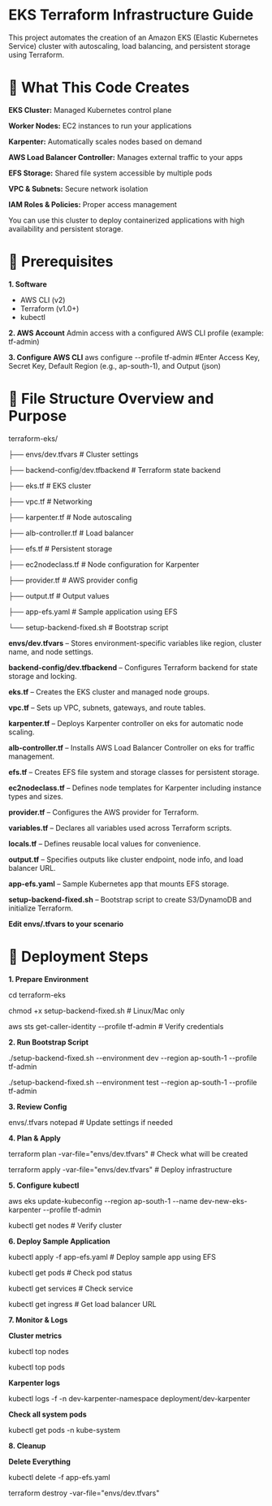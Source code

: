 # EKS Terraform Infrastructure Guide

This project automates the creation of an Amazon EKS (Elastic Kubernetes Service) cluster with autoscaling, load balancing, and persistent storage using Terraform.

# 📌 What This Code Creates

**EKS Cluster:** Managed Kubernetes control plane

**Worker Nodes:** EC2 instances to run your applications

**Karpenter:** Automatically scales nodes based on demand

**AWS Load Balancer Controller:** Manages external traffic to your apps

**EFS Storage:** Shared file system accessible by multiple pods

**VPC & Subnets:** Secure network isolation

**IAM Roles & Policies:** Proper access management

You can use this cluster to deploy containerized applications with high availability and persistent storage.

# 🔧 Prerequisites

**1. Software**
- AWS CLI (v2)
- Terraform (v1.0+)
- kubectl
  
**2. AWS Account**
Admin access with a configured AWS CLI profile (example: tf-admin)

**3. Configure AWS CLI**
aws configure --profile tf-admin
#Enter Access Key, Secret Key, Default Region (e.g., ap-south-1), and Output (json)

# 📁 File Structure Overview and Purpose

terraform-eks/

├── envs/dev.tfvars    # Cluster settings

├── backend-config/dev.tfbackend  # Terraform state backend

├── eks.tf                   # EKS cluster

├── vpc.tf                   # Networking

├── karpenter.tf             # Node autoscaling

├── alb-controller.tf        # Load balancer

├── efs.tf                   # Persistent storage

├── ec2nodeclass.tf          # Node configuration for Karpenter

├── provider.tf              # AWS provider config

├── output.tf                # Output values

├── app-efs.yaml             # Sample application using EFS

└── setup-backend-fixed.sh   # Bootstrap script

**envs/dev.tfvars** – Stores environment-specific variables like region, cluster name, and node settings.

**backend-config/dev.tfbackend** – Configures Terraform backend for state storage and locking.

**eks.tf** – Creates the EKS cluster and managed node groups.

**vpc.tf** – Sets up VPC, subnets, gateways, and route tables.

**karpenter.tf** – Deploys Karpenter controller on eks for automatic node scaling.

**alb-controller.tf** – Installs AWS Load Balancer Controller on eks for traffic management.

**efs.tf** – Creates EFS file system and storage classes for persistent storage.

**ec2nodeclass.tf** – Defines node templates for Karpenter including instance types and sizes.

**provider.tf** – Configures the AWS provider for Terraform.

**variables.tf** – Declares all variables used across Terraform scripts.

**locals.tf** – Defines reusable local values for convenience.

**output.tf** – Specifies outputs like cluster endpoint, node info, and load balancer URL.

**app-efs.yaml** – Sample Kubernetes app that mounts EFS storage.

**setup-backend-fixed.sh** – Bootstrap script to create S3/DynamoDB and initialize Terraform.

**Edit envs/.tfvars to your scenario**

# 🚀 Deployment Steps

**1. Prepare Environment**

cd terraform-eks

chmod +x setup-backend-fixed.sh  # Linux/Mac only

aws sts get-caller-identity --profile tf-admin  # Verify credentials

**2. Run Bootstrap Script**

./setup-backend-fixed.sh --environment dev --region ap-south-1 --profile tf-admin

./setup-backend-fixed.sh --environment test --region ap-south-1 --profile tf-admin

**3. Review Config**

envs/.tfvars notepad # Update settings if needed

**4. Plan & Apply**

terraform plan -var-file="envs/dev.tfvars"  # Check what will be created

terraform apply -var-file="envs/dev.tfvars" # Deploy infrastructure

**5. Configure kubectl**

aws eks update-kubeconfig --region ap-south-1 --name dev-new-eks-karpenter --profile tf-admin

kubectl get nodes  # Verify cluster

**6. Deploy Sample Application**

kubectl apply -f app-efs.yaml  # Deploy sample app using EFS

kubectl get pods                # Check pod status

kubectl get services            # Check service

kubectl get ingress             # Get load balancer URL

**7. Monitor & Logs**

**Cluster metrics**

kubectl top nodes

kubectl top pods

**Karpenter logs**

kubectl logs -f -n dev-karpenter-namespace deployment/dev-karpenter

**Check all system pods**

kubectl get pods -n kube-system

**8. Cleanup**

**Delete Everything**

kubectl delete -f app-efs.yaml

terraform destroy -var-file="envs/dev.tfvars"
